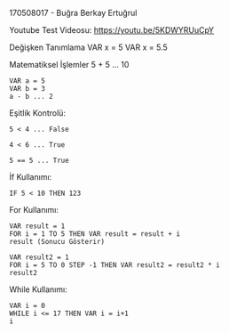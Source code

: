 170508017 - Buğra Berkay Ertuğrul

Youtube Test Videosu: https://youtu.be/5KDWYRUuCpY

Değişken Tanımlama
    VAR x = 5
    VAR x = 5.5

Matematiksel İşlemler
    5 + 5 ... 10

    VAR a = 5
    VAR b = 3
    a - b ... 2

Eşitlik Kontrolü:

    5 < 4 ... False

    4 < 6 ... True

    5 == 5 ... True

İf Kullanımı: 

    IF 5 < 10 THEN 123

For Kullanımı: 

    VAR result = 1
    FOR i = 1 TO 5 THEN VAR result = result + i
    result (Sonucu Gösterir)

    VAR result2 = 1
    FOR i = 5 TO 0 STEP -1 THEN VAR result2 = result2 * i 
    result2

While Kullanımı:

    VAR i = 0
    WHILE i <= 17 THEN VAR i = i+1
    i